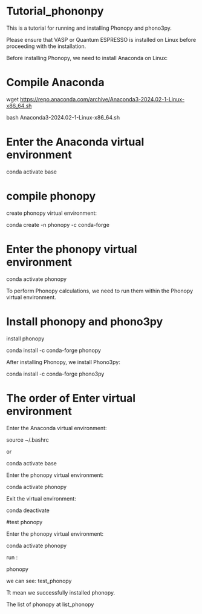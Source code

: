 # Tutorial_phononpy
This is a tutorial for running and installing Phonopy and phono3py.

Please ensure that VASP or Quantum ESPRESSO is installed on Linux before proceeding with the installation.

Before installing Phonopy, we need to install Anaconda on Linux:
# Compile Anaconda

wget https://repo.anaconda.com/archive/Anaconda3-2024.02-1-Linux-x86_64.sh

bash  Anaconda3-2024.02-1-Linux-x86_64.sh

# Enter the Anaconda virtual environment 

conda activate base

# compile phonopy

create phonopy virtual environment:

conda create -n phonopy -c conda-forge

# Enter the phonopy virtual environment

conda activate phonopy

To perform Phonopy calculations, we need to run them within the Phonopy virtual environment.

# Install phonopy and phono3py

install phonopy

conda install -c conda-forge phonopy

After installing Phonopy, we install Phono3py:

conda install -c conda-forge phono3py

# The order of Enter virtual environment

Enter the Anaconda virtual environment:

source ~/.bashrc

or 

conda activate base

Enter the phonopy virtual environment:

conda activate phonopy

Exit the virtual environment:

conda deactivate

#test phonopy

Enter the phonopy virtual environment:

conda activate phonopy

run :

phonopy

we can see: test_phonopy

Tt mean we successfully installed phonopy.

The list of phonopy at list_phonopy

